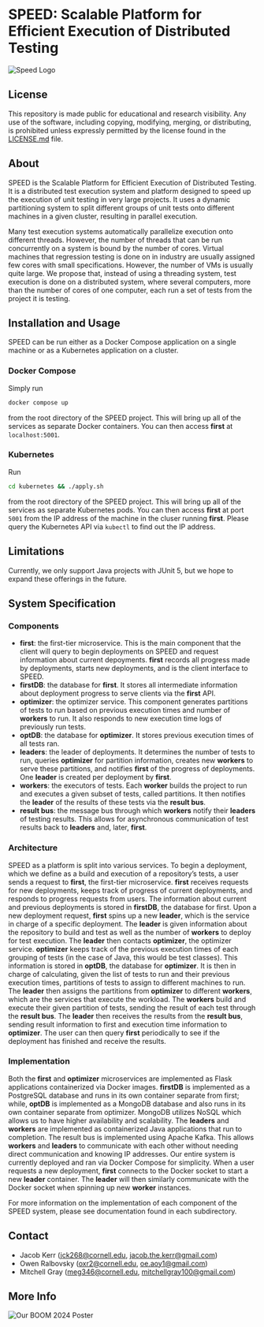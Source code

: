 # SPEED: Scalable Platform for Efficient Execution of Distributed Testing
![Speed Logo](https://github.com/jakejack13/SPEED/assets/67762738/e29e7da0-4ef4-468c-a0c0-acb479460da5)

## License
This repository is made public for educational and research visibility. Any use of the software, including copying, modifying, merging, or distributing, is prohibited unless expressly permitted by the license found in the [LICENSE.md](./LICENSE.md) file.

## About
SPEED is the Scalable Platform for Efficient Execution of Distributed Testing. It is a distributed test execution system and platform designed to speed up the execution of unit testing in very large projects. It uses a dynamic partitioning system to split different groups of unit tests onto different machines in a given cluster, resulting in parallel execution. 

Many test execution systems automatically parallelize execution onto different threads. However, the number of threads that can be run concurrently on a system is bound by the number of cores. Virtual machines that regression testing is done on in industry are usually assigned few cores with small specifications. However, the number of VMs is usually quite large. We propose that, instead of using a threading system, test execution is done on a distributed system, where several computers, more than the number of cores of one computer, each run a set of tests from the project it is testing.

## Installation and Usage
SPEED can be run either as a Docker Compose application on a single machine or as a Kubernetes application on a cluster. 
### Docker Compose
Simply run 
```sh
docker compose up
```
from the root directory of the SPEED project. This will bring up all of the services as separate Docker containers. You can then access **first** at `localhost:5001`.
### Kubernetes
Run 
```sh
cd kubernetes && ./apply.sh
```
from the root directory of the SPEED project. This will bring up all of the services as separate Kubernetes pods. You can then access **first** at port `5001` from the IP address of the machine in the cluser running **first**. Please query the Kubernetes API via `kubectl` to find out the IP address. 

## Limitations
Currently, we only support Java projects with JUnit 5, but we hope to expand these offerings in the future.

## System Specification
### Components
- **first**: the first-tier microservice. This is the main component that the client will query to begin deployments on SPEED and request information about current depoyments. **first** records all progress made by deployments, starts new deployments, and is the client interface to SPEED.
- **firstDB**: the database for **first**. It stores all intermediate information about deployment progress to serve clients via the **first** API.
- **optimizer**: the optimizer service. This component generates partitions of tests to run based on previous execution times and number of **workers** to run. It also responds to new execution time logs of previously run tests.
- **optDB**: the database for **optimizer**. It stores previous execution times of all tests ran.
- **leaders**: the leader of deployments. It determines the number of tests to run, queries **optimizer** for partition information, creates new **workers** to serve these partitions, and notifies **first** of the progress of deployments. One **leader** is created per deployment by **first**.
- **workers**: the executors of tests. Each **worker** builds the project to run and executes a given subset of tests, called partitions. It then notifies the **leader** of the results of these tests via the **result bus**.
- **result bus**: the message bus through which **workers** notify their **leaders** of testing results. This allows for asynchronous communication of test results back to **leaders** and, later, **first**.
### Architecture
SPEED as a platform is split into various services. To begin a deployment, which we define as a build and execution of a repository’s tests, a user sends a request to **first**, the first-tier microservice. **first** receives requests for new deployments, keeps track of progress of current deployments, and responds to progress requests from users. The information about current and previous deployments is stored in **firstDB**, the database for first. Upon a new deployment request, **first** spins up a new **leader**, which is the service in charge of a specific deployment. The **leader** is given information about the repository to build and test as well as the number of **workers** to deploy for test execution. The **leader** then contacts **optimizer**, the optimizer service. **optimizer** keeps track of the previous execution times of each grouping of tests (in the case of Java, this would be test classes). This information is stored in **optDB**, the database for **optimizer**. It is then in charge of calculating, given the list of tests to run and their previous execution times, partitions of tests to assign to different machines to run. The **leader** then assigns the partitions from **optimizer** to different **workers**, which are the services that execute the workload. The **workers** build and execute their given partition of tests, sending the result of each test through the **result bus**. The **leader** then receives the results from the **result bus**, sending result information to first and execution time information to **optimizer**. The user can then query **first** periodically to see if the deployment has finished and receive the results.
### Implementation
Both the **first** and **optimizer** microservices are implemented as Flask applications containerized via Docker images. **firstDB** is implemented as a PostgreSQL database and runs in its own container separate from first; while, **optDB** is implemented as a MongoDB database and also runs in its own container separate from optimizer. MongoDB utilizes NoSQL which allows us to have higher availability and scalability. The **leaders** and **workers** are implemented as containerized Java applications that run to completion. The result bus is implemented using Apache Kafka. This allows **workers** and **leaders** to communicate with each other without needing direct communication and knowing IP addresses. Our entire system is currently deployed and ran via Docker Compose for simplicity. When a user requests a new deployment, **first** connects to the Docker socket to start a new **leader** container. The **leader** will then similarly communicate with the Docker socket when spinning up new **worker** instances. 

For more information on the implementation of each component of the SPEED system, please see documentation found in each subdirectory.

## Contact
- Jacob Kerr (jck268@cornell.edu, jacob.the.kerr@gmail.com)
- Owen Ralbovsky (oxr2@cornell.edu, oe.aoy1@gmail.com)
- Mitchell Gray (meg346@cornell.edu, mitchellgray100@gmail.com)

## More Info
![Our BOOM 2024 Poster](https://github.com/jakejack13/SPEED/assets/67762738/8018a006-026d-4f2f-bdcc-0704f5527e38)
